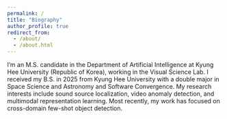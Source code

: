 ```yaml
---
permalink: /
title: "Biography"
author_profile: true
redirect_from: 
  - /about/
  - /about.html
---
```


I’m an M.S. candidate in the Department of Artificial Intelligence at Kyung Hee University (Republic of Korea), working in the Visual Science Lab. I received my B.S. in 2025 from Kyung Hee University with a double major in Space Science and Astronomy and Software Convergence. My research interests include sound source localization, video anomaly detection, and multimodal representation learning. Most recently, my work has focused on cross-domain few-shot object detection.